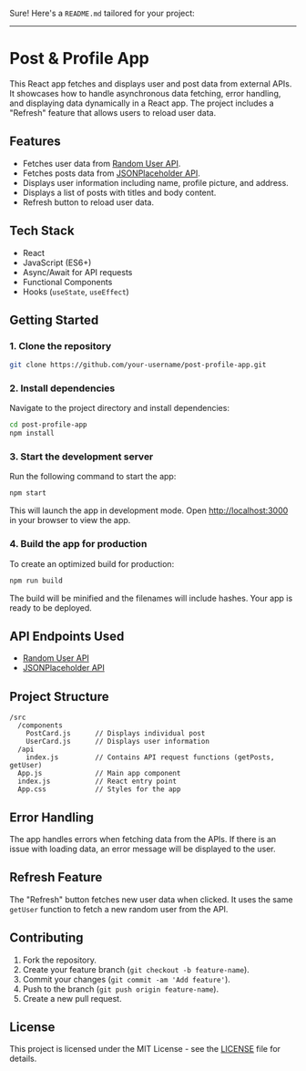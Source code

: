 Sure! Here's a `README.md` tailored for your project:

---

# Post & Profile App

This React app fetches and displays user and post data from external APIs. It showcases how to handle asynchronous data fetching, error handling, and displaying data dynamically in a React app. The project includes a "Refresh" feature that allows users to reload user data.

## Features

- Fetches user data from [Random User API](https://randomuser.me).
- Fetches posts data from [JSONPlaceholder API](https://jsonplaceholder.typicode.com/posts).
- Displays user information including name, profile picture, and address.
- Displays a list of posts with titles and body content.
- Refresh button to reload user data.

## Tech Stack

- React
- JavaScript (ES6+)
- Async/Await for API requests
- Functional Components
- Hooks (`useState`, `useEffect`)

## Getting Started

### 1. Clone the repository

```bash
git clone https://github.com/your-username/post-profile-app.git
```

### 2. Install dependencies

Navigate to the project directory and install dependencies:

```bash
cd post-profile-app
npm install
```

### 3. Start the development server

Run the following command to start the app:

```bash
npm start
```

This will launch the app in development mode. Open [http://localhost:3000](http://localhost:3000) in your browser to view the app.

### 4. Build the app for production

To create an optimized build for production:

```bash
npm run build
```

The build will be minified and the filenames will include hashes. Your app is ready to be deployed.

## API Endpoints Used

- [Random User API](https://randomuser.me/api/)
- [JSONPlaceholder API](https://jsonplaceholder.typicode.com/posts)

## Project Structure

```
/src
  /components
    PostCard.js      // Displays individual post
    UserCard.js      // Displays user information
  /api
    index.js         // Contains API request functions (getPosts, getUser)
  App.js             // Main app component
  index.js           // React entry point
  App.css            // Styles for the app
```

## Error Handling

The app handles errors when fetching data from the APIs. If there is an issue with loading data, an error message will be displayed to the user.

## Refresh Feature

The "Refresh" button fetches new user data when clicked. It uses the same `getUser` function to fetch a new random user from the API.

## Contributing

1. Fork the repository.
2. Create your feature branch (`git checkout -b feature-name`).
3. Commit your changes (`git commit -am 'Add feature'`).
4. Push to the branch (`git push origin feature-name`).
5. Create a new pull request.

## License

This project is licensed under the MIT License - see the [LICENSE](LICENSE) file for details.

